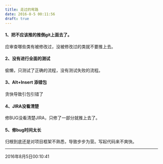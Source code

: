 ```yaml
---
title: 走过的弯路
date: 2016-8-5 00:11:56
draft: true
---
```


#### 1、把不应该推的推倒git上面去了。
应审查哪些类有被修改过，没被修改过的类就不要推上去。

#### 2、没有进行全面的测试
偷懒，只测试了正确的流程，没有测试失败的流程。

#### 3、Alt+Insert 添错包
贪快导致引包引错了

#### 4、JIRA没看清楚
修BUG没看清楚JIRA，只修了一部分就推上去了。

#### 5、修bug时间太长
归根到底还是对项目框架不熟悉，导致步步为营。写起代码来不爽快。

- - - - -
2016年8月5日00:10:41